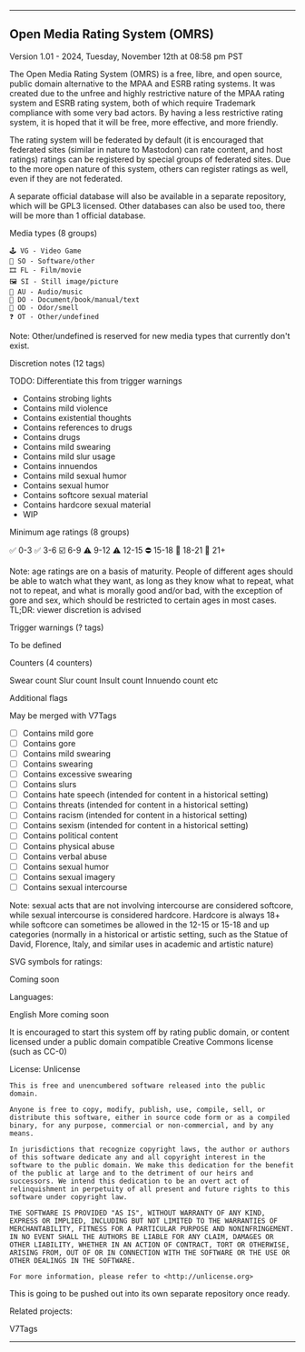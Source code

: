 
***

## Open Media Rating System (OMRS)

Version 1.01 - 2024, Tuesday, November 12th at 08:58 pm PST

The Open Media Rating System (OMRS) is a free, libre, and open source, public domain alternative to the MPAA and ESRB rating systems. It was created due to the unfree and highly restrictive nature of the MPAA rating system and ESRB rating system, both of which require Trademark compliance with some very bad actors. By having a less restrictive rating system, it is hoped that it will be free, more effective, and more friendly.

The rating system will be federated by default (it is encouraged that federated sites (similar in nature to Mastodon) can rate content, and host ratings) ratings can be registered by special groups of federated sites. Due to the more open nature of this system, others can register ratings as well, even if they are not federated.

A separate official database will also be available in a separate repository, which will be GPL3 licensed. Other databases can also be used too, there will be more than 1 official database.

Media types (8 groups)

```
🕹️ VG - Video Game
💾️ SO - Software/other
🎞️ FL - Film/movie
🖼️ SI - Still image/picture
🎵️ AU - Audio/music
📔️ DO - Document/book/manual/text
🐽️ OD - Odor/smell
❓️ OT - Other/undefined
```

Note: Other/undefined is reserved for new media types that currently don't exist.

Discretion notes (12 tags)

TODO: Differentiate this from trigger warnings

- Contains strobing lights
- Contains mild violence
- Contains existential thoughts
- Contains references to drugs
- Contains drugs
- Contains mild swearing
- Contains mild slur usage
- Contains innuendos
- Contains mild sexual humor
- Contains sexual humor
- Contains softcore sexual material
- Contains hardcore sexual material
- WIP

Minimum age ratings (8 groups)

✅️ 0-3
✅️ 3-6
☑️ 6-9
⚠️ 9-12
⚠️ 12-15
⛔️ 15-18
🔞️ 18-21
🔞️ 21+

Note: age ratings are on a basis of maturity. People of different ages should be able to watch what they want, as long as they know what to repeat, what not to repeat, and what is morally good and/or bad, with the exception of gore and sex, which should be restricted to certain ages in most cases. TL;DR: viewer discretion is advised

Trigger warnings (? tags)

To be defined

Counters (4 counters)

Swear count
Slur count
Insult count
Innuendo count
etc

Additional flags

May be merged with V7Tags

- [ ] Contains mild gore
- [ ] Contains gore
- [ ] Contains mild swearing
- [ ] Contains swearing
- [ ] Contains excessive swearing
- [ ] Contains slurs
- [ ] Contains hate speech (intended for content in a historical setting)
- [ ] Contains threats (intended for content in a historical setting)
- [ ] Contains racism (intended for content in a historical setting)
- [ ] Contains sexism (intended for content in a historical setting)
- [ ] Contains political content
- [ ] Contains physical abuse
- [ ] Contains verbal abuse
- [ ] Contains sexual humor
- [ ] Contains sexual imagery
- [ ] Contains sexual intercourse

Note: sexual acts that are not involving intercourse are considered softcore, while sexual intercourse is considered hardcore. Hardcore is always 18+ while softcore can sometimes be allowed in the 12-15 or 15-18 and up categories (normally in a historical or artistic setting, such as the Statue of David, Florence, Italy, and similar uses in academic and artistic nature)

SVG symbols for ratings:

Coming soon

Languages:

English
More coming soon

It is encouraged to start this system off by rating public domain, or content licensed under a public domain compatible Creative Commons license (such as CC-0)

License: Unlicense

```license-text:plain-text
This is free and unencumbered software released into the public domain.

Anyone is free to copy, modify, publish, use, compile, sell, or
distribute this software, either in source code form or as a compiled
binary, for any purpose, commercial or non-commercial, and by any
means.

In jurisdictions that recognize copyright laws, the author or authors
of this software dedicate any and all copyright interest in the
software to the public domain. We make this dedication for the benefit
of the public at large and to the detriment of our heirs and
successors. We intend this dedication to be an overt act of
relinquishment in perpetuity of all present and future rights to this
software under copyright law.

THE SOFTWARE IS PROVIDED "AS IS", WITHOUT WARRANTY OF ANY KIND,
EXPRESS OR IMPLIED, INCLUDING BUT NOT LIMITED TO THE WARRANTIES OF
MERCHANTABILITY, FITNESS FOR A PARTICULAR PURPOSE AND NONINFRINGEMENT.
IN NO EVENT SHALL THE AUTHORS BE LIABLE FOR ANY CLAIM, DAMAGES OR
OTHER LIABILITY, WHETHER IN AN ACTION OF CONTRACT, TORT OR OTHERWISE,
ARISING FROM, OUT OF OR IN CONNECTION WITH THE SOFTWARE OR THE USE OR
OTHER DEALINGS IN THE SOFTWARE.

For more information, please refer to <http://unlicense.org>
```

This is going to be pushed out into its own separate repository once ready.

Related projects:

V7Tags

***
